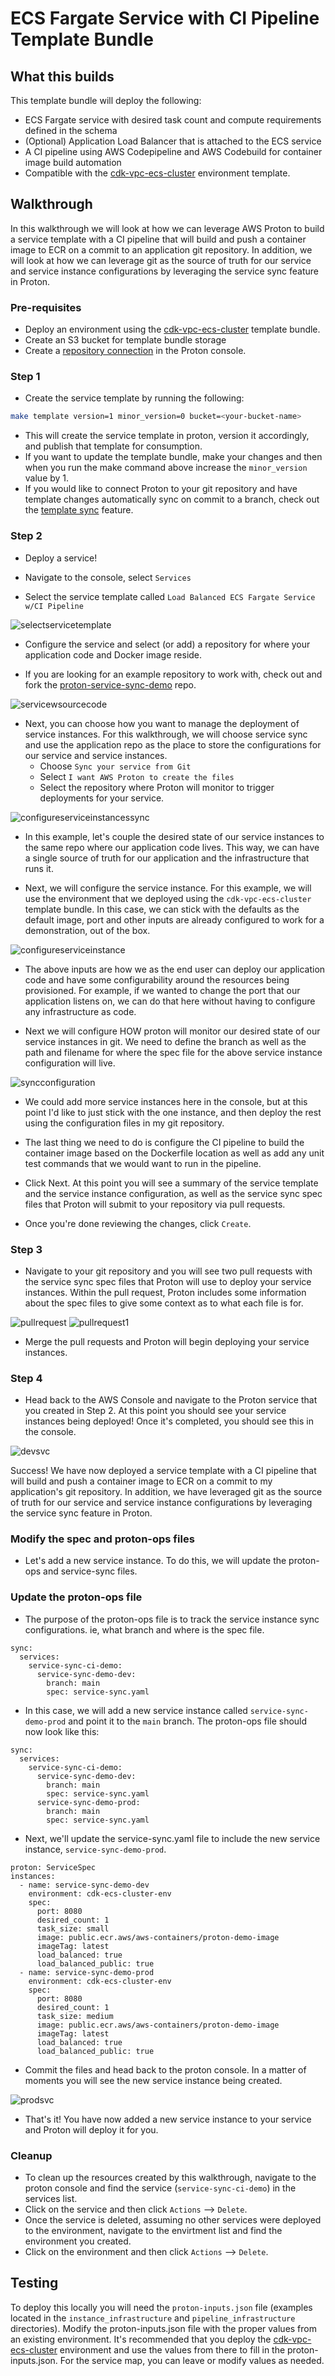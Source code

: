 # ECS Fargate Service with CI Pipeline Template Bundle

## What this builds

This template bundle will deploy the following:

- ECS Fargate service with desired task count and compute requirements defined in the schema
- (Optional) Application Load Balancer that is attached to the ECS service
- A CI pipeline using AWS Codepipeline and AWS Codebuild for container image build automation
- Compatible with the [cdk-vpc-ecs-cluster](../../../environment-templates/cdk-vpc-ecs-cluster) environment template.

## Walkthrough

In this walkthrough we will look at how we can leverage AWS Proton to build a service template with a CI pipeline that will build and push a container image to ECR on a commit to an application git repository.
In addition, we will look at how we can leverage git as the source of truth for our service and service instance configurations by leveraging the service sync feature in Proton.

### Pre-requisites

- Deploy an environment using the [cdk-vpc-ecs-cluster](../../../environment-templates/cdk-vpc-ecs-cluster) template bundle.
- Create an S3 bucket for template bundle storage
- Create a [repository connection](https://docs.aws.amazon.com/proton/latest/userguide/ag-create-repo.html) in the Proton console.

### Step 1

- Create the service template by running the following:

```bash
make template version=1 minor_version=0 bucket=<your-bucket-name>
```

- This will create the service template in proton, version it accordingly, and publish that template for consumption.
- If you want to update the template bundle, make your changes and then when you run the make command above increase the `minor_version` value by 1.
- If you would like to connect Proton to your git repository and have template changes automatically sync on commit to a branch, check out the [template sync](https://docs.aws.amazon.com/proton/latest/userguide/ag-template-sync-configs.html) feature.

### Step 2

- Deploy a service!

- Navigate to the console, select `Services`

- Select the service template called `Load Balanced ECS Fargate Service w/CI Pipeline`

![selectservicetemplate](./images/selectervicetemplate.png)

- Configure the service and select (or add) a repository for where your application code and Docker image reside.

- If you are looking for an example repository to work with, check out and fork the [proton-service-sync-demo](https://github.com/adamjkeller/proton-service-sync-demo) repo.

![servicewsourcecode](./images/servicewsourcecode.png)

- Next, you can choose how you want to manage the deployment of service instances.
  For this walkthrough, we will choose service sync and use the application repo as the place to store the configurations for our service and service instances.
  - Choose `Sync your service from Git`
  - Select `I want AWS Proton to create the files`
  - Select the repository where Proton will monitor to trigger deployments for your service.

![configureserviceinstancessync](./images/configureserviceinstancessync.png)

- In this example, let's couple the desired state of our service instances to the same repo where our application code lives. This way, we can have a single source of truth for our application and the infrastructure that runs it.

- Next, we will configure the service instance. For this example, we will use the environment that we deployed using the `cdk-vpc-ecs-cluster` template bundle.
  In this case, we can stick with the defaults as the default image, port and other inputs are already configured to work for a demonstration, out of the box.

![configureserviceinstance](./images/configureinstance.png)

- The above inputs are how we as the end user can deploy our application code and have some configurability around the resources being provisioned. For example, if we wanted to change the port that our application listens on, we can do that here without having to configure any infrastructure as code.

- Next we will configure HOW proton will monitor our desired state of our service instances in git.
  We need to define the branch as well as the path and filename for where the spec file for the above service instance configuration will live.

![syncconfiguration](./images/syncconfiguration.png)

- We could add more service instances here in the console, but at this point I'd like to just stick with the one instance, and then deploy the rest using the configuration files in my git repository.

- The last thing we need to do is configure the CI pipeline to build the container image based on the Dockerfile location as well as add any unit test commands that we would want to run in the pipeline.

- Click Next.
  At this point you will see a summary of the service template and the service instance configuration, as well as the service sync spec files that Proton will submit to your repository via pull requests.

- Once you're done reviewing the changes, click `Create`.

### Step 3

- Navigate to your git repository and you will see two pull requests with the service sync spec files that Proton will use to deploy your service instances.
  Within the pull request, Proton includes some information about the spec files to give some context as to what each file is for.

![pullrequest](./images/pullrequest.png)
![pullrequest1](./images/pullrequest1.png)

- Merge the pull requests and Proton will begin deploying your service instances.

### Step 4

- Head back to the AWS Console and navigate to the Proton service that you created in Step 2.
  At this point you should see your service instances being deployed!
  Once it's completed, you should see this in the console.

![devsvc](./images/devsvc.png)

Success! We have now deployed a service template with a CI pipeline that will build and push a container image to ECR on a commit to my application's git repository. In addition, we have leveraged git as the source of truth for our service and service instance configurations by leveraging the service sync feature in Proton.

### Modify the spec and proton-ops files

- Let's add a new service instance.
  To do this, we will update the proton-ops and service-sync files.

### Update the proton-ops file

- The purpose of the proton-ops file is to track the service instance sync configurations. ie, what branch and where is the spec file.

```
sync:
  services:
    service-sync-ci-demo:
      service-sync-demo-dev:
        branch: main
        spec: service-sync.yaml
```

- In this case, we will add a new service instance called `service-sync-demo-prod` and point it to the `main` branch.
  The proton-ops file should now look like this:

```
sync:
  services:
    service-sync-ci-demo:
      service-sync-demo-dev:
        branch: main
        spec: service-sync.yaml
      service-sync-demo-prod:
        branch: main
        spec: service-sync.yaml
```

- Next, we'll update the service-sync.yaml file to include the new service instance, `service-sync-demo-prod`.

```
proton: ServiceSpec
instances:
  - name: service-sync-demo-dev
    environment: cdk-ecs-cluster-env
    spec:
      port: 8080
      desired_count: 1
      task_size: small
      image: public.ecr.aws/aws-containers/proton-demo-image
      imageTag: latest
      load_balanced: true
      load_balanced_public: true
  - name: service-sync-demo-prod
    environment: cdk-ecs-cluster-env
    spec:
      port: 8080
      desired_count: 1
      task_size: medium
      image: public.ecr.aws/aws-containers/proton-demo-image
      imageTag: latest
      load_balanced: true
      load_balanced_public: true
```

- Commit the files and head back to the proton console. In a matter of moments you will see the new service instance being created.

![prodsvc](./images/prodcreating.png)

- That's it! You have now added a new service instance to your service and Proton will deploy it for you.

### Cleanup

- To clean up the resources created by this walkthrough, navigate to the proton console and find the service (`service-sync-ci-demo`) in the services list.
- Click on the service and then click `Actions` --> `Delete`.
- Once the service is deleted, assuming no other services were deployed to the environment, navigate to the envirtment list and find the environment you created.
- Click on the environment and then click `Actions` --> `Delete`.

## Testing

To deploy this locally you will need the `proton-inputs.json` file (examples located in the `instance_infrastructure` and `pipeline_infrastructure` directories).
Modify the proton-inputs.json file with the proper values from an existing environment.
It's recommended that you deploy the [cdk-vpc-ecs-cluster](../../../environment-templates/cdk-vpc-ecs-cluster) environment and use the values from there to fill in the proton-inputs.json.
For the service map, you can leave or modify values as needed.
